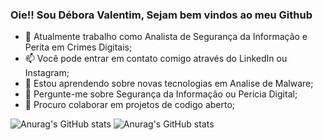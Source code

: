 ### Oie!! Sou Débora Valentim, Sejam bem vindos ao meu Github


- 🔭 Atualmente trabalho como Analista de Segurança da Informação e Perita em Crimes Digitais;
- 📫 Você pode entrar em contato comigo através do LinkedIn ou Instagram;
-  🌱 Estou aprendendo sobre novas tecnologias em Analise de Malware;
- 💬 Pergunte-me sobre Segurança da Informação ou Pericia Digital; 
- 👯 Procuro colaborar em projetos de codigo aberto; 


![Anurag's GitHub stats](https://github-readme-stats.vercel.app/api?username=anuraghazra&show_icons=true&theme=radical) ![Anurag's GitHub stats](https://github-readme-stats.vercel.app/api?username=anuraghazra&show_icons=true&theme=transparent)

          
          
